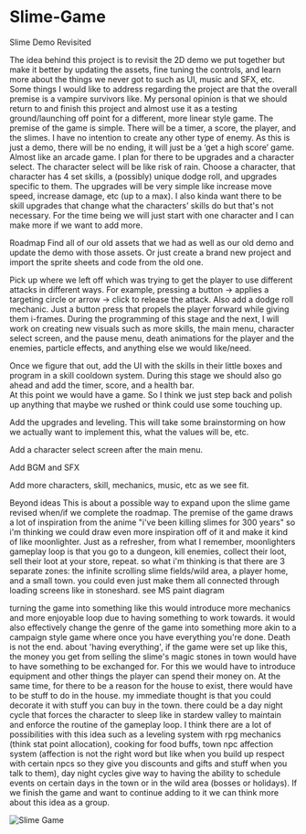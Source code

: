 # Slime-Game
Slime Demo Revisited 

The idea behind this project is to revisit the 2D demo we put together but make it better by updating the assets, fine tuning the controls, and learn more about the things we never got to such as UI, music and SFX, etc. 
Some things I would like to address regarding the project are that the overall premise is a vampire survivors like. My personal opinion is that we should return to and finish this project and almost use it as a testing ground/launching off point for a different, more linear style game. 
The premise of the game is simple. There will be a timer, a score, the player, and the slimes. I have no intention to create any other type of enemy. As this is just a demo, there will be no ending, it will just be a ‘get a high score’ game. Almost like an arcade game. I plan for there to be upgrades and a character select. The character select will be like risk of rain. Choose a character, that character has 4 set skills, a (possibly) unique dodge roll, and upgrades specific to them. The upgrades will be very simple like increase move speed, increase damage, etc (up to a max). I also kinda want there to be skill upgrades that change what the characters’ skills do but that's not necessary. For the time being we will just start with one character and I can make more if we want to add more. 

Roadmap
Find all of our old assets that we had as well as our old demo and update the demo with those assets. Or just create a brand new project and import the sprite sheets and code from the old one. 

Pick up where we left off which was trying to get the player to use different attacks in different ways. For example, pressing a button -> applies a targeting circle or arrow -> click to release the attack. Also add a dodge roll mechanic. Just a button press that propels the player forward while giving them i-frames. 
During the programming of this stage and the next, I will work on creating new visuals such as more skills, the main menu, character select screen, and the pause menu, death animations for the player and the enemies, particle effects, and anything else we would like/need.

Once we figure that out, add the UI with the skills in their little boxes and program in a skill cooldown system. During this stage we should also go ahead and add the timer, score, and a health bar.        	
At this point we would have a game. So I think we just step back and polish up anything that maybe we rushed or think could use some touching up.                                                                                   

Add the upgrades and leveling. This will take some brainstorming on how we actually want to implement this, what the values will be, etc. 

Add a character select screen after the main menu.

Add BGM and SFX

Add more characters, skill, mechanics, music, etc as we see fit.









Beyond ideas
This is about a possible way to expand upon the slime game revised when/if we complete the roadmap. 
The premise of the game draws a lot of inspiration from the anime "i've been killing slimes for 300 years" so i'm thinking we could draw even more inspiration off of it and make it kind of like moonlighter. 
Just as a refresher, from what I remember, moonlighters gameplay loop is that you go to a dungeon, kill enemies, collect their loot, sell their loot at your store, repeat. 
so what i'm thinking is that there are 3 separate zones: the infinite scrolling slime fields/wild area, a player home, and a small town. 
you could even just make them all connected through loading screens like in stoneshard. see MS paint diagram 

turning the game into something like this would introduce more mechanics and more enjoyable loop due to having something to work towards. 
it would also effectively change the genre of the game into something more akin to a campaign style game where once you have everything you're done. Death is not the end. 
about 'having everything', if the game were set up like this, the money you get from selling the slime's magic stones in town would have to have something to be exchanged for. For this we would have to introduce equipment and other things the player can spend their money on. 
At the same time, for there to be a reason for the house to exist, there would have to be stuff to do in the house. my immediate thought is that you could decorate it with stuff you can buy in the town. there could be a day night cycle that forces the character to sleep like in stardew valley to maintain and enforce the routine of the gameplay loop. 
I think there are a lot of possibilities with this idea such as a leveling system with rpg mechanics (think stat point allocation), cooking for food buffs, town npc affection system (affection is not the right word but like when you build up respect with certain npcs so they give you discounts and gifts and stuff when you talk to them), day night cycles give way to having the ability to schedule events on certain days in the town or in the wild area (bosses or holidays). 
If we finish the game and want to continue adding to it we can think more about this idea as a group. 


![Slime Game](https://user-images.githubusercontent.com/80355247/233227106-b878e8a7-8365-448c-a137-bdab96ec340b.png)

